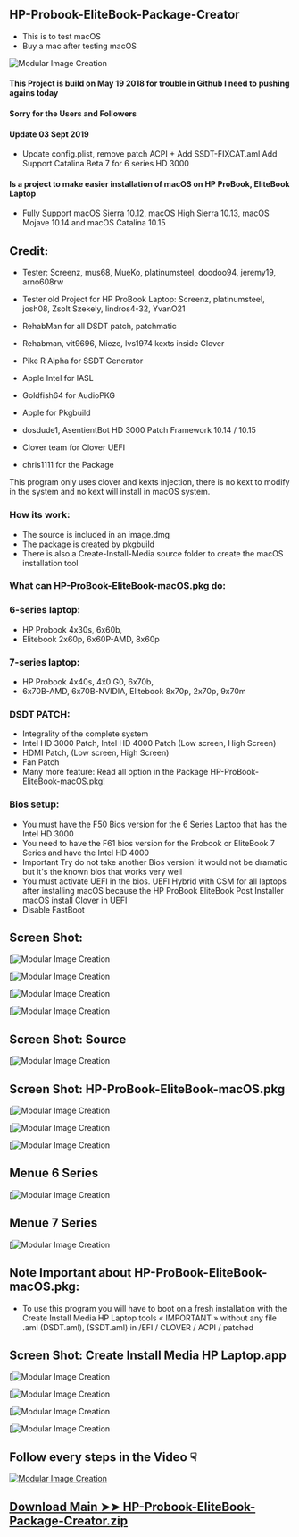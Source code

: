 ## HP-Probook-EliteBook-Package-Creator
- This is to test macOS
- Buy a mac after testing macOS

![Modular Image Creation](https://i25.servimg.com/u/f25/18/50/18/69/68747419.png)

#### This Project is build on  May 19 2018 for trouble in Github I need to pushing agains today
#### Sorry for the Users and Followers

#### Update 03 Sept 2019
- Update config.plist, remove patch ACPI + Add SSDT-FIXCAT.aml
Add Support Catalina Beta 7  for 6 series HD 3000
 
#### Is a project to make easier installation of macOS on HP ProBook, EliteBook Laptop
- Fully Support macOS Sierra 10.12, macOS High Sierra 10.13, macOS Mojave 10.14 and macOS Catalina 10.15

## Credit:
- Tester: Screenz, mus68, MueKo, platinumsteel, doodoo94, jeremy19, arno608rw
- Tester old Project for HP ProBook Laptop: Screenz,  platinumsteel,  josh08, Zsolt Szekely, lindros4-32, YvanO21

- RehabMan for all DSDT patch, patchmatic
- Rehabman, vit9696, Mieze, lvs1974 kexts inside Clover
- Pike R Alpha for SSDT Generator
- Apple Intel for IASL
- Goldfish64 for AudioPKG
- Apple for Pkgbuild
- dosdude1, AsentientBot HD 3000 Patch Framework 10.14 / 10.15
- Clover team for Clover UEFI
- chris1111 for the Package

This program only uses clover and kexts injection, 
there is no kext to modify in the system and no kext 
will install in macOS system.


### How its work:
- The source is included in an image.dmg
- The package is created by pkgbuild
- There is also a Create-Install-Media source folder to create the macOS installation tool


### What can HP-ProBook-EliteBook-macOS.pkg do:
### 6-series laptop: 
- HP Probook 4x30s, 6x60b, 
- Elitebook 2x60p, 6x60P-AMD, 8x60p

### 7-series laptop: 
- HP Probook 4x40s, 4x0 G0, 6x70b, 
- 6x70B-AMD, 6x70B-NVIDIA,  Elitebook 8x70p, 2x70p, 9x70m

### DSDT PATCH:
- Integrality of the complete system
- Intel HD 3000 Patch, Intel HD 4000 Patch (Low screen, High Screen)
- HDMI Patch, (Low screen, High Screen)
- Fan Patch
- Many more feature: Read all option in the Package HP-ProBook-EliteBook-macOS.pkg!


### Bios setup:

- You must have the F50 Bios version for the 6 Series Laptop that has the Intel HD 3000
- You need to have the F61 bios version for the Probook or EliteBook 7 Series and have the Intel HD 4000
- Important Try do not take another Bios version!  it would not be dramatic but it's the known bios that works very well
- You must activate UEFI in the bios. UEFI Hybrid with CSM for all laptops after installing macOS because the HP ProBook EliteBook Post Installer macOS install Clover in UEFI
- Disable FastBoot


## Screen Shot: 
[![Modular Image Creation](https://i62.servimg.com/u/f62/18/50/18/69/captu562.png)

[![Modular Image Creation](https://i25.servimg.com/u/f25/18/50/18/69/captu269.png)

[![Modular Image Creation](https://i25.servimg.com/u/f25/18/50/18/69/build_10.png)

[![Modular Image Creation](https://i62.servimg.com/u/f62/18/50/18/69/235.png)

## Screen Shot: Source
[![Modular Image Creation](https://i62.servimg.com/u/f62/18/50/18/69/source10.png)

## Screen Shot: HP-ProBook-EliteBook-macOS.pkg 
[![Modular Image Creation](https://i25.servimg.com/u/f25/18/50/18/69/captu741.png)

[![Modular Image Creation](https://i25.servimg.com/u/f25/18/50/18/69/captu742.png)

[![Modular Image Creation](https://i25.servimg.com/u/f25/18/50/18/69/captu743.png)

## Menue 6 Series
[![Modular Image Creation](https://i25.servimg.com/u/f25/18/50/18/69/captu744.png)

## Menue 7 Series
[![Modular Image Creation](https://i25.servimg.com/u/f25/18/50/18/69/captu745.png)

## Note Important about HP-ProBook-EliteBook-macOS.pkg: 
- To use this program you will have to boot on a fresh installation with the Create Install Media HP Laptop tools « IMPORTANT » without any file .aml (DSDT.aml), (SSDT.aml) in  /EFI / CLOVER / ACPI / patched 

## Screen Shot: Create Install Media HP Laptop.app
[![Modular Image Creation](https://i62.servimg.com/u/f62/18/50/18/69/3captu15.png)

[![Modular Image Creation](https://i62.servimg.com/u/f62/18/50/18/69/4captu13.png)

[![Modular Image Creation](https://i25.servimg.com/u/f25/18/50/18/69/captu276.png)

[![Modular Image Creation](https://i25.servimg.com/u/f25/18/50/18/69/captu277.png)

## Follow every steps in the Video ☟
[![Modular Image Creation](https://camo.githubusercontent.com/a6c46efbe46e92ec50092a6874259de8d9157a03/68747470733a2f2f6932352e73657276696d672e636f6d2f752f6632352f31382f35302f31382f36392f766964656f31322e706e67)](https://youtu.be/vRWtsBTYKws)


## [Download Main ➤➤ HP-Probook-EliteBook-Package-Creator.zip](https://github.com/chris1111/HP-Probook-EliteBook-Package-Creator/releases/tag/V2)



